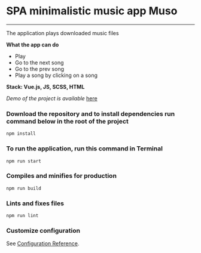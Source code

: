 # SPA minimalistic music app Muso
---
The application plays downloaded music files

**What the app can do**
* Play
* Go to the next song
* Go to the prev song
* Play a song by clicking on a song

**Stack: Vue.js, JS, SCSS, HTML**

_Demo of the project is available_ [here](http://muso-music-app.vladchoi.beget.tech/)

### Download the repository and to install dependencies run command below in the root of the project
```
npm install
```

### To run the application, run this command in Terminal
```
npm run start
```

### Compiles and minifies for production
```
npm run build
```

### Lints and fixes files
```
npm run lint
```

### Customize configuration
See [Configuration Reference](https://cli.vuejs.org/config/).
